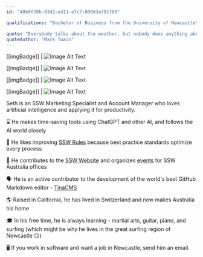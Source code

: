 ```yaml
---
id: "48b9f39b-93d2-ed11-a7c7-000d3a791f89"

qualifications: "Bachelor of Business from the University of Newcastle"

quote: "Everybody talks about the weather, but nobody does anything about it."
quoteAuthor: "Mark Twain"
---
```


[[imgBadge]]
| ![Image Alt Text](../badges/Developer-OpenAI-ChatGPT.png)

[[imgBadge]]
| ![Image Alt Text](../badges/Developer-github.png)

[[imgBadge]]
| ![Image Alt Text](../badges/Business-microsoft-azure-devops.png)

[[imgBadge]]
| ![Image Alt Text](../badges/Business-zendesk.png)

Seth is an SSW Marketing Specialist and Account Manager who loves artificial intelligence and applying it for productivity.

⌛ He makes time-saving tools using ChatGPT and other AI, and follows the AI world closely

📏 He likes improving [SSW Rules](https://www.ssw.com.au/rules/) because best practice standards optimize every process

🎊 He contributes to the [SSW Website](https://www.ssw.com.au/) and organizes [events](https://www.ssw.com.au/ssw/Events/?tech=all&type=all) for SSW Australia offices

🗣️ He is an active contributor to the development of the world's best GitHub Markdown editor - [TinaCMS](https://tina.io)

🌎 Raised in California, he has lived in Switzerland and now makes Australia his home

🎓 In his free time, he is always learning - martial arts, guitar, piano, and surfing (which might be why he lives in the great surfing region of Newcastle 😏)

🖥️ If you work in software and want a job in Newcastle, send him an email.
